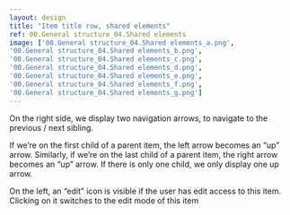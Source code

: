 ```yaml
---
layout: design
title: "Item title row, shared elements"
ref: 00.General structure_04.Shared elements
image: ['00.General structure_04.Shared elements_a.png',
'00.General structure_04.Shared elements_b.png',
'00.General structure_04.Shared elements_c.png',
'00.General structure_04.Shared elements_d.png',
'00.General structure_04.Shared elements_e.png',
'00.General structure_04.Shared elements_f.png',
'00.General structure_04.Shared elements_g.png']
---
```


On the right side, we display two navigation arrows, to navigate to the previous / next sibling.

If we’re on the first child of a parent item, the left arrow becomes an “up” arrow. Similarly, if  we’re on the last child of a parent item, the right arrow becomes an “up” arrow. If there is only one child, we only display one up arrow.

On the left, an “edit” icon is visible if the user has edit access to this item. Clicking on it switches to the edit mode of this item
